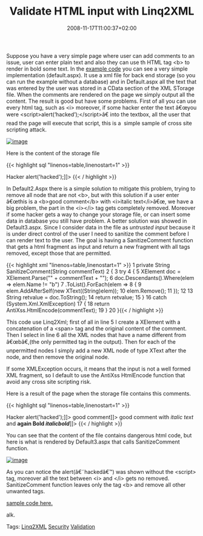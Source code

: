 ﻿---
title: "Validate HTML input with Linq2XML"
description: ""
date: 2008-11-17T11:00:37+02:00
draft: false
tags: [LINQ]
categories: [LINQ]
---
Suppose you have a very simple page where user can add comments to an issue, user can enter plain text and also they can use th HTML tag &lt;b&gt; to render in bold some text. In the [example code](http://www.codewrecks.com/blog/storage/validatesample.zip) you can see a very simple implementation (default.aspx). It use a xml file for back end storage (so you can run the example without a database) and in Default.aspx all the text that was entered by the user was stored in a CData section of the XML STorage file. When the comments are rendered on the page we simply output all the content. The result is good but have some problems. First of all you can use every html tag, such as &lt;i&gt; moreover, if some hacker enter the text â€œyou were &lt;script&gt;alert(‘hacked’);&lt;/script&gt;â€ into the textbox, all the user that read the page will execute that script, this is a  simple sample of cross site scripting attack.

[![image](http://www.codewrecks.com/blog/wp-content/uploads/2008/11/image-thumb8.png "image")](http://www.codewrecks.com/blog/wp-content/uploads/2008/11/image8.png)

Here is the content of the storage file

{{< highlight sql "linenos=table,linenostart=1" >}}
<?xml version="1.0" encoding="utf-8"?>
<Comments>
  <Comment>
    <Author>Hacker</Author>
    <CommentText><![CDATA[you where <script>alert('hacked');</script>]]></CommentText>
  </Comment>
</Comments>{{< / highlight >}}

<!-- Code inserted with Steve Dunn's Windows Live Writer Code Formatter Plugin.  http://dunnhq.com -->

In Default2.Aspx there is a simple solution to mitigate this problem, trying to remove all node that are not &lt;b&gt;, but with this solution if a user enter â€œthis is a &lt;b&gt;good comment&lt;/b&gt; with &lt;i&gt;italic text&lt;/i&gt;â€œ, we have a big problem, the part in the &lt;i&gt;&lt;/i&gt; tag gets completely removed. Moreover if some hacker gets a way to change your storage file, or can insert some data in database you still have problem. A better solution was showed in Default3.aspx. Since I consider data in the file as *untrusted input* because it is under direct control of the user I need to sanitize the comment before I can render text to the user. The goal is having a SanitizeComment function that gets a html fragment as input and return a new fragment with all tags removed, except those that are permitted.

{{< highlight xml "linenos=table,linenostart=1" >}}
 1 private String SanitizeComment(String commentText)
 2 {
 3   try
 4   {
 5       XElement doc = XElement.Parse("<span>" + commentText + "</span>");
 6       doc.Descendants().Where(elem => elem.Name != "b")
 7         .ToList().ForEach(elem =>
 8          {
 9              elem.AddAfterSelf(new XText((String)elem));
10              elem.Remove();
11          });
12 
13       String retvalue = doc.ToString();
14       return retvalue;
15   }
16   catch (System.Xml.XmlException)
17   {
18       return AntiXss.HtmlEncode(commentText);
19   }
20 }{{< / highlight >}}

<!-- Code inserted with Steve Dunn's Windows Live Writer Code Formatter Plugin.  http://dunnhq.com -->

This code use Linq2Xml; first of all in line 5 I create a XElement with a concatenation of a &lt;span&gt; tag and the original content of the comment. Then I select in line 6 all the XML nodes that have a name different from â€œbâ€,(the only permitted tag in the output). Then for each of the unpermitted nodes I simply add a new XML node of type XText after the node, and then remove the original node.

If some XMLException occurs, it means that the input is not a well formed XML fragment, so I default to use the AntiXss HtmlEncode function that avoid any cross site scripting risk.

Here is a result of the page when the storage file contains this comments.

{{< highlight sql "linenos=table,linenostart=1" >}}
<?xml version="1.0" encoding="utf-8"?>
<Comments>
  <Comment>
    <Author>Hacker</Author>
    <CommentText><![CDATA[you where <script>alert('hacked');</script>]]></CommentText>
  </Comment>
  <Comment>
    <Author></Author>
    <CommentText><![CDATA[this is a <b>good comment</b>]]></CommentText>
  </Comment>
  <Comment>
    <Author></Author>
    <CommentText><![CDATA[this is a <b>good comment</b> with <i>italic text</i> and <b>again Bold<i> italicbold</i></b>]]></CommentText>
  </Comment>
</Comments>{{< / highlight >}}

<!-- Code inserted with Steve Dunn's Windows Live Writer Code Formatter Plugin.  http://dunnhq.com -->

You can see that the content of the file contains dangerous html code, but here is what is rendered by Default3.aspx that calls SanitizeComment function.

[![image](http://www.codewrecks.com/blog/wp-content/uploads/2008/11/image-thumb9.png "image")](http://www.codewrecks.com/blog/wp-content/uploads/2008/11/image9.png)

As you can notice the alert(â€˜hackedâ€™) was shown without the &lt;script&gt; tag, moreover all the text between &lt;i&gt; and &lt;/i&gt; gets no removed. SanitizeComment function leaves only the tag &lt;b&gt; and remove all other unwanted tags.

[sample code here.](http://www.codewrecks.com/blog/storage/validatesample.zip)

alk.

Tags: [Linq2XML](http://technorati.com/tag/Linq2XML) [Security](http://technorati.com/tag/Security) [Validation](http://technorati.com/tag/Validation)
